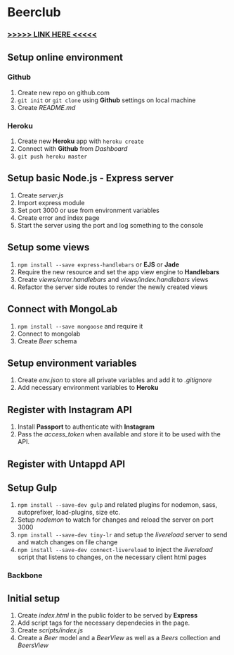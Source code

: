 # Beerclub

### [>>>>> LINK HERE <<<<<](https://quiet-fortress-1367.herokuapp.com/)

## Setup online environment

### Github

1. Create new repo on github.com
2. `git init` or `git clone` using __Github__ settings on local machine
3. Create *README.md*

### Heroku

1. Create new __Heroku__ app with `heroku create`
2. Connect with __Github__ from *Dashboard*
3. `git push heroku master`

## Setup basic Node.js - Express server

1. Create *server.js*
2. Import express module
3. Set port 3000 or use from environment variables
4. Create error and index page
5. Start the server using the port and log something to the console

## Setup some views

1. `npm install --save express-handlebars` or __EJS__ or __Jade__
2. Require the new resource and set the app view engine to __Handlebars__ 
3. Create *views/error.handlebars* and *views/index.handlebars* views
4. Refactor the server side routes to render the newly created views

## Connect with MongoLab

1. `npm install --save mongoose` and require it
2. Connect to mongolab
3. Create *Beer* schema

## Setup environment variables

1. Create *env.json* to store all private variables and add it to *.gitignore*
2. Add necessary environment variables to __Heroku__

## Register with Instagram API

1. Install **Passport** to authenticate with **Instagram**
2. Pass the *access_token* when available and store it to be used with the API.

## Register with Untappd API

## Setup Gulp

1. `npm install --save-dev gulp` and related plugins for nodemon, sass, autoprefixer, load-plugins, size etc.
2. Setup *nodemon* to watch for changes and reload the server on port 3000
3. `npm install --save-dev tiny-lr` and setup the *livereload* server to send and watch changes on file change
4. `npm install --save-dev connect-livereload` to inject the *livereload* script that listens to changes, on the necessary client html pages

### Backbone

## Initial setup

1. Create *index.html* in the public folder to be served by **Express**
2. Add script tags for the necessary dependecies in the page.
3. Create *scripts/index.js*
4. Create a *Beer* model and a *BeerView* as well as a *Beers* collection and *BeersView*





